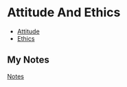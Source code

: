 # Attitude And Ethics
- [Attitude](attitude.md)
- [Ethics](ethics.md)
## My Notes
[Notes](mynotes/attitude-and-ethics-notes.md)
